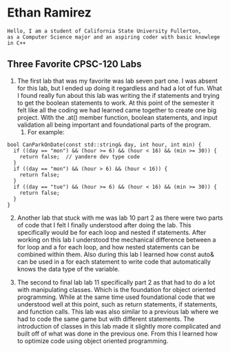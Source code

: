 # Ethan Ramirez

    Hello, I am a student of California State University Fullerton,
    as a Computer Science major and an aspiring coder with basic knowlege in C++

##  Three Favorite CPSC-120 Labs


1. The first lab that was my favorite was lab seven part one. I was absent for this lab, but I ended up doing it regardless and had a lot of fun. What I found really fun about this lab was writing the if statements and trying to get the boolean statements to work. At this point of the semester it felt like all the coding we had learned came together to create one big project. With the
.at() member function, boolean statements, and input validation all being important and foundational parts of the program.
    1. For example:
```
bool CanParkOnDate(const std::string& day, int hour, int min) {
  if ((day == "mon") && (hour >= 6) && (hour < 16) && (min >= 30)) {
    return false;  // yandere dev type code
  }
  if ((day == "mon") && (hour > 6) && (hour < 16)) {
    return false;
  }
  if ((day == "tue") && (hour >= 6) && (hour < 16) && (min >= 30)) {
    return false;
  }
}
```


2. Another lab that stuck with me was lab 10 part 2 as there were two parts of code that I felt I finally understood after doing the lab. This specifically would be for each loop and nested if statements. After working on this lab I understood the mechanical difference between a for loop and a for each loop, and how nested statements can be combined within them. Also during this lab I learned how const auto& can be used in a for each statement to write code that automatically knows the data type of the variable. 


3. The second to final lab lab 11 specifically part 2 as that had to do a lot with manipulating classes. Which is the foundation for object oriented programming. While at the same time used foundational code that we understood well at this point, such as return statements, if statements, and function calls. This lab was also similar to a previous lab where we had to code the same game but with different statements. The introduction of classes in this lab made it slightly more complicated and built off of what was done in the previous one. From this I learned how to optimize code using object oriented programming. 
